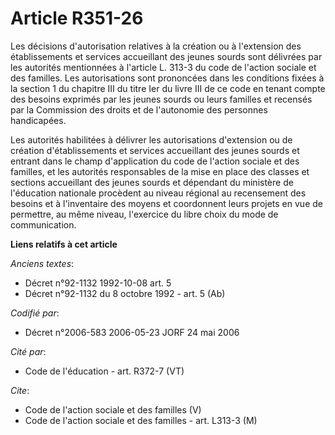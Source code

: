 # Article R351-26

Les décisions d'autorisation relatives à la création ou à l'extension des établissements et services accueillant des jeunes
sourds sont délivrées par les autorités mentionnées à l'article L. 313-3 du code de l'action sociale et des familles. Les
autorisations sont prononcées dans les conditions fixées à la section 1 du chapitre III du titre Ier du livre III de ce code
en tenant compte des besoins exprimés par les jeunes sourds ou leurs familles et recensés par la Commission des droits et de
l'autonomie des personnes handicapées.

Les autorités habilitées à délivrer les autorisations d'extension ou de création d'établissements et services accueillant des
jeunes sourds et entrant dans le champ d'application du code de l'action sociale et des familles, et les autorités
responsables de la mise en place des classes et sections accueillant des jeunes sourds et dépendant du ministère de
l'éducation nationale procèdent au niveau régional au recensement des besoins et à l'inventaire des moyens et coordonnent
leurs projets en vue de permettre, au même niveau, l'exercice du libre choix du mode de communication.

**Liens relatifs à cet article**

_Anciens textes_:

  - Décret n°92-1132 1992-10-08 art. 5
  - Décret n°92-1132 du 8 octobre 1992 - art. 5 (Ab)

_Codifié par_:

  - Décret n°2006-583 2006-05-23 JORF 24 mai 2006

_Cité par_:

  - Code de l'éducation - art. R372-7 (VT)

_Cite_:

  - Code de l'action sociale et des familles (V)
  - Code de l'action sociale et des familles - art. L313-3 (M)
